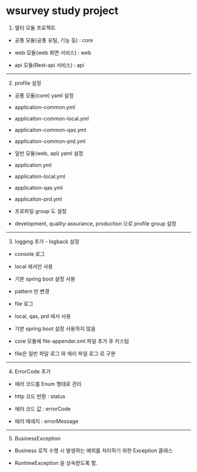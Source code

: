 # wsurvey study project


1. 멀티 모듈 프로젝트
- 공통 모듈(공통 유틸, 기능 등) : core


- web 모듈(web 화면 서비스) : web


- api 모듈(Rest-api 서비스) : api


***


2. profile 설정
- 공통 모듈(core) yaml 설정


- application-common.yml


- applicaiton-common-local.yml


- applicaiton-common-qas.yml


- application-common-prd.yml


- 일반 모듈(web, api) yaml 설정
  

- application.yml


- application-local.yml


- application-qas.yml


- applicaiton-prd.yml


- 프로파일 group 도 설정


- development, quality-assurance, production 으로 profile group 설정


***


3. logging 추가 - logback 설정


- console 로그


- local 에서만 사용


- 기본 spring boot 설정 사용


- pattern 만 변경


- file 로그


- local, qas, prd 에서 사용


- 기본 spring boot 설정 사용하지 않음


- core 모듈에 file-appender.xml 파일 추가 후 커스텀


- file은 일반 파일 로그 와 에러 파일 로그 로 구분


***


4. ErrorCode 추가

   
- 에러 코드를 Enum 형태로 관리


- http 코드 반환 : status


- 에러 코드 값 : errorCode


- 에러 메세지 : errorMessage


***


5. BusinessException


- Business 로직 수행 시 발생하는 예외를 처리하기 위한 Exception 클래스


- RuntimeException 을 상속받도록 함.



